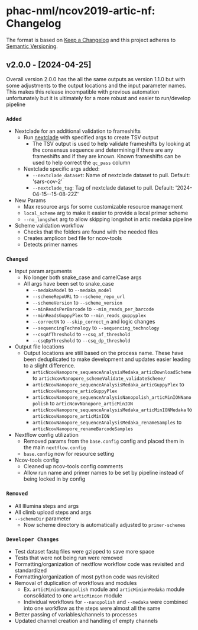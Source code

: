# phac-nml/ncov2019-artic-nf: Changelog

The format is based on [Keep a Changelog](https://keepachangelog.com/en/1.0.0/)
and this project adheres to [Semantic Versioning](https://semver.org/spec/v2.0.0.html).

## v2.0.0 - [2024-04-25]
Overall version 2.0.0 has the all the same outputs as version 1.1.0 but with some adjustments to the output locations and the input parameter names. This makes this release incompatible with previous automation unfortunately but it is ultimately for a more robust  and easier to run/develop pipeline

### `Added`
- Nextclade for an additional validation to frameshifts
    - Run [nextclade](https://github.com/nextstrain/nextclade) with specified args to create TSV output
        - The TSV output is used to help validate frameshifts by looking at the consensus sequence and determining if there are any frameshifts and if they are known. Known frameshifts can be used to help correct the `qc_pass` column
    - Nextclade specific args added:
        - `--nextclade_dataset`: Name of nextclade dataset to pull. Default: 'sars-cov-2'
        - `--nextclade_tag`: Tag of nextclade dataset to pull. Default: '2024-04-15--15-08-22Z'
- New Params
    - Max resource args for some customizable resource management
    - `local_scheme` arg to make it easier to provide a local primer scheme
    - `--no_longshot` arg to allow skipping longshot in artic medaka pipeline
- Scheme validation workflow
    - Checks that the folders are found with the needed files
    - Creates amplicon bed file for ncov-tools
    - Detects primer names

### `Changed`
- Input param arguments
    - No longer both snake_case and camelCase args
    - All args have been set to snake_case
        - `--medakaModel` to `--medaka_model`
        - `--schemeRepoURL` to `--scheme_repo_url`
        - `--schemeVersion` to `--scheme_version`
        - `--minReadsPerBarcode` to `--min_reads_per_barcode`
        - `--minReadsGuppyPlex` to `--min_reads_guppyplex`
        - `--correctN` to `--skip_correct_n` and logic changes
        - `--sequencingTechnology` to `--sequencing_technology`
        - `--csqAfThreshold` to `--csq_af_threshold`
        - `--csqDpThreshold` to `--csq_dp_threshold`
- Output file locations
    - Output locations are still based on the process name. These have been deduplicated to make development and updates easier leading to a slight difference.
        - `articNcovNanopore_sequenceAnalysisMedaka_articDownloadScheme` to `articNcovNanopore_schemeValidate_validateScheme/`
        - `articNcovNanopore_sequenceAnalysisMedaka_articGuppyPlex` to `articNcovNanopore_articGuppyPlex`
        - `articNcovNanopore_sequenceAnalysisNanopolish_articMinIONNanopolish` to `articNcovNanopore_articMinION`
        - `articNcovNanopore_sequenceAnalysisMedaka_articMinIONMedaka` to `articNcovNanopore_articMinION`
        - `articNcovNanopore_sequenceAnalysisMedaka_renameSamples` to `articNcovNanopore_renameBarcodeSamples`
- Nextflow config utilization
    - Removed params from the `base.config` config and placed them in the main `nextflow.config`
    - `base.config` now for resource setting
- Ncov-tools config
    - Cleaned up ncov-tools config comments
    - Allow run name and primer names to be set by pipeline instead of being locked in by config

### `Removed`
- All Illumina steps and args
- All climb upload steps and args
- `--schemeDir` parameter
    - Now scheme directory is automatically adjusted to `primer-schemes`

### `Developer Changes`
- Test dataset fastq files were gzipped to save more space
- Tests that were not being run were removed
- Formatting/organization of nextflow workflow code was revisited and standardized
- Formatting/organization of most python code was revisited
- Removal of duplication of workflows and modules
    - Ex. `articMinionNanopolish` module and `articMinionMedaka` module consolidated to one `articMinion` module
    - Individual workflows for `--nanopolish` and `--medaka` were combined into one workflow as the steps were almost all the same
- Better passing of variables/channels to processes
- Updated channel creation and handling of empty channels
